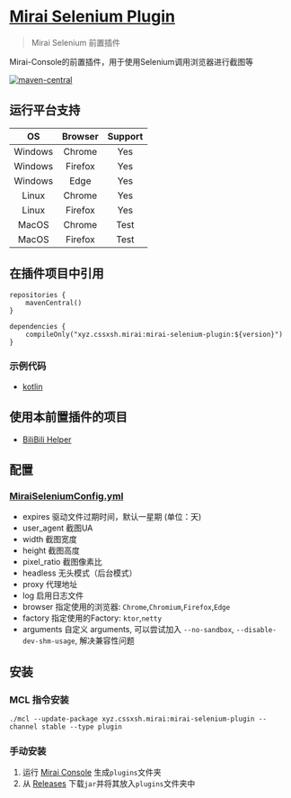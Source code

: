 # [Mirai Selenium Plugin](https://github.com/cssxsh/mirai-selenium-plugin)

> Mirai Selenium 前置插件

Mirai-Console的前置插件，用于使用Selenium调用浏览器进行截图等

[![maven-central](https://img.shields.io/maven-central/v/xyz.cssxsh.mirai/mirai-selenium-plugin)](https://search.maven.org/artifact/xyz.cssxsh.mirai/mirai-selenium-plugin)

## 运行平台支持

|   OS    | Browser | Support |
|:-------:|:-------:|:-------:|
| Windows | Chrome  |   Yes   |
| Windows | Firefox |   Yes   |
| Windows |  Edge   |   Yes   |
|  Linux  | Chrome  |   Yes   |
|  Linux  | Firefox |   Yes   |
|  MacOS  | Chrome  |  Test   |
|  MacOS  | Firefox |  Test   |

## 在插件项目中引用

```
repositories {
    mavenCentral()
}

dependencies {
    compileOnly("xyz.cssxsh.mirai:mirai-selenium-plugin:${version}")
}
```

### 示例代码

* [kotlin](src/test/kotlin/xyz/cssxsh/mirai/plugin/MiraiSeleniumPluginTest.kt)

## 使用本前置插件的项目

* [BiliBili Helper](https://github.com/cssxsh/bilibili-helper)

## 配置

### [MiraiSeleniumConfig.yml](src/main/kotlin/xyz/cssxsh/mirai/plugin/data/MiraiSeleniumConfig.kt)

* expires 驱动文件过期时间，默认一星期 (单位：天)
* user_agent 截图UA
* width 截图宽度
* height 截图高度
* pixel_ratio 截图像素比
* headless 无头模式（后台模式）
* proxy 代理地址
* log 启用日志文件
* browser 指定使用的浏览器: `Chrome`,`Chromium`,`Firefox`,`Edge`
* factory 指定使用的Factory: `ktor`,`netty`
* arguments 自定义 arguments, 可以尝试加入 `--no-sandbox`, `--disable-dev-shm-usage`, 解决兼容性问题  

## 安装

### MCL 指令安装

`./mcl --update-package xyz.cssxsh.mirai:mirai-selenium-plugin --channel stable --type plugin`

### 手动安装

1. 运行 [Mirai Console](https://github.com/mamoe/mirai-console) 生成`plugins`文件夹
1. 从 [Releases](https://github.com/cssxsh/mirai-selenium-plugin/releases) 下载`jar`并将其放入`plugins`文件夹中